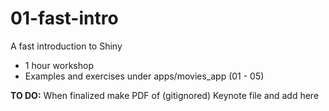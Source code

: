 # 01-fast-intro

A fast introduction to Shiny

- 1 hour workshop
- Examples and exercises under apps/movies_app (01 - 05)

**TO DO:** When finalized make PDF of (gitignored) Keynote file and add here